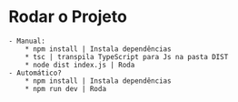# Rodar o Projeto 

    - Manual: 
        * npm install | Instala dependências
        * tsc | transpila TypeScript para Js na pasta DIST
        * node dist index.js | Roda
    - Automático?
        * npm install | Instala dependências
        * npm run dev | Roda
# 